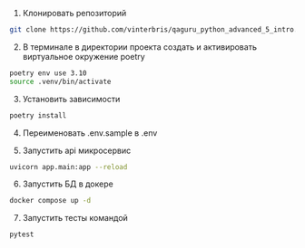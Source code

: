 1. Клонировать репозиторий 
```bash
git clone https://github.com/vinterbris/qaguru_python_advanced_5_intro.git
```
2. В терминале в директории проекта создать и активировать виртуальное окружение poetry
```bash
poetry env use 3.10 
source .venv/bin/activate
```
3. Установить зависимости
```bash
poetry install
```
4. Переименовать .env.sample в .env

5. Запустить api микросервис
```bash
uvicorn app.main:app --reload
```
6. Запустить БД в докере
```bash
docker compose up -d
```
7. Запустить тесты командой
```bash
pytest
```